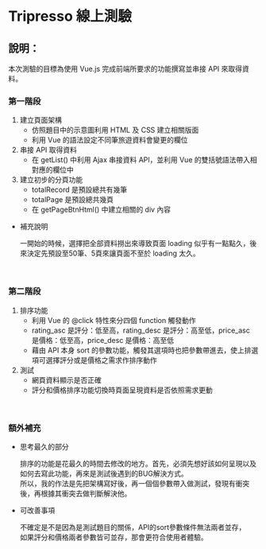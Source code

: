 # Tripresso 線上測驗
## 說明：
本次測驗的目標為使用 Vue.js 完成前端所要求的功能撰寫並串接 API 來取得資料。

### 第一階段
1. 建立頁面架構
   * 仿照題目中的示意圖利用 HTML 及 CSS 建立相關版面
   * 利用 Vue 的語法設定不同筆旅遊資料會變更的欄位
2. 串接 API 取得資料
   * 在 getList() 中利用 Ajax 串接資料 API，並利用 Vue 的雙括號語法帶入相對應的欄位中
3. 建立初步的分頁功能
   * totalRecord 是預設總共有幾筆
   * totalPage 是預設總共幾頁
   * 在 getPageBtnHtml() 中建立相關的 div 內容
* 補充說明
  
  一開始的時候，選擇把全部資料撈出來導致頁面 loading 似乎有一點點久，後來決定先預設至50筆、5頁來讓頁面不至於 loading 太久。

  <br>

### 第二階段
1. 排序功能
   * 利用 Vue 的 @click 特性來分四個 function 觸發動作
   * rating_asc 是評分：低至高，rating_desc 是評分：高至低，price_asc 是價格：低至高，price_desc 是價格：高至低
   * 藉由 API 本身 sort 的參數功能，觸發其選項時也把參數帶進去，使上排選項可選擇評分或是價格之需求作排序動作
2. 測試
   * 網頁資料顯示是否正確
   * 評分和價格排序功能切換時頁面呈現資料是否依照需求更動

<br>

### 額外補充

* 思考最久的部分
  
    排序的功能是花最久的時間去修改的地方。首先，必須先想好該如何呈現以及如何去寫此功能，再來是測試後遇到的BUG解決方式。<br>
    所以，我的作法是先把架構寫好後，再一個個參數帶入做測試，發現有衝突後，再根據其衝突去做判斷解決他。<br>

* 可改善事項

    不確定是不是因為是測試題目的關係，API的sort參數條件無法兩者並存，<br>
    如果評分和價格兩者參數皆可並存，那會更符合使用者體驗。